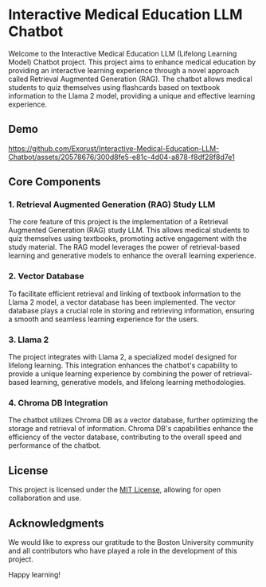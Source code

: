 # Interactive Medical Education LLM Chatbot

Welcome to the Interactive Medical Education LLM (Lifelong Learning Model) Chatbot project. This project aims to enhance medical education by providing an interactive learning experience through a novel approach called Retrieval Augmented Generation (RAG). The chatbot allows medical students to quiz themselves using flashcards based on textbook information to the Llama 2 model, providing a unique and effective learning experience.

## Demo



https://github.com/Exorust/Interactive-Medical-Education-LLM-Chatbot/assets/20578676/300d8fe5-e81c-4d04-a878-f8df28f8d7e1


## Core Components

### 1. Retrieval Augmented Generation (RAG) Study LLM
The core feature of this project is the implementation of a Retrieval Augmented Generation (RAG) study LLM. This allows medical students to quiz themselves using textbooks, promoting active engagement with the study material. The RAG model leverages the power of retrieval-based learning and generative models to enhance the overall learning experience.

### 2. Vector Database
To facilitate efficient retrieval and linking of textbook information to the Llama 2 model, a vector database has been implemented. The vector database plays a crucial role in storing and retrieving information, ensuring a smooth and seamless learning experience for the users.

### 3. Llama 2
The project integrates with Llama 2, a specialized model designed for lifelong learning. This integration enhances the chatbot's capability to provide a unique learning experience by combining the power of retrieval-based learning, generative models, and lifelong learning methodologies.

### 4. Chroma DB Integration
The chatbot utilizes Chroma DB as a vector database, further optimizing the storage and retrieval of information. Chroma DB's capabilities enhance the efficiency of the vector database, contributing to the overall speed and performance of the chatbot.

## License

This project is licensed under the [MIT License](LICENSE), allowing for open collaboration and use.

## Acknowledgments

We would like to express our gratitude to the Boston University community and all contributors who have played a role in the development of this project.

Happy learning!
